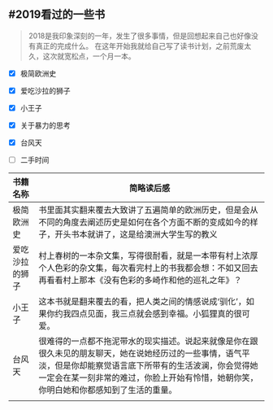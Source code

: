 
#2019看过的一些书
----
>2018是我印象深刻的一年，发生了很多事情，但是回想起来自己也好像没有真正的完成什么。
>在这年开始我就给自己写了读书计划，之前荒废太久，这次就宽松点，一个月一本。


+ [x] 极简欧洲史
+ [x] 爱吃沙拉的狮子
+ [x] 小王子
+ [x] 关于暴力的思考
+ [x] 台风天
+ [ ] 二手时间


|  书籍名称      |  简略读后感  |
| :----------- | -------------|
| 极简欧洲史 | 书里面其实翻来覆去大致讲了五遍简单的欧洲历史，但是会从不同的角度去阐述历史是如何在各个方面不断的变成如今的样子，开头书本就讲了，这是给澳洲大学生写的教义
| 爱吃沙拉的狮子  | 村上春树的一本杂文集，写得很耐看，就是一本带有村上浓厚个人色彩的杂文集，每次看完村上的书我都会想：不如又回去再看看村上那本《没有色彩的多崎作和他的巡礼之年》？
| 小王子 | 这本书就是翻来覆去的看，把人类之间的情感说成‘驯化’，如果你约我四点见面，我三点就会感到幸福。小狐狸真的很可爱。
| 台风天 | 很难得的一点都不拖泥带水的现实描述。说起来就像是你在跟很久未见的朋友聊天，她在说她经历过的一些事情，语气平淡，但是你却能察觉语言底下所带有的生活波澜，你会觉得她一定会在某一刻非常的难过，你脸上开始有怜惜，她朝你笑，你明白她和你都感知到了生活的重量。
||
